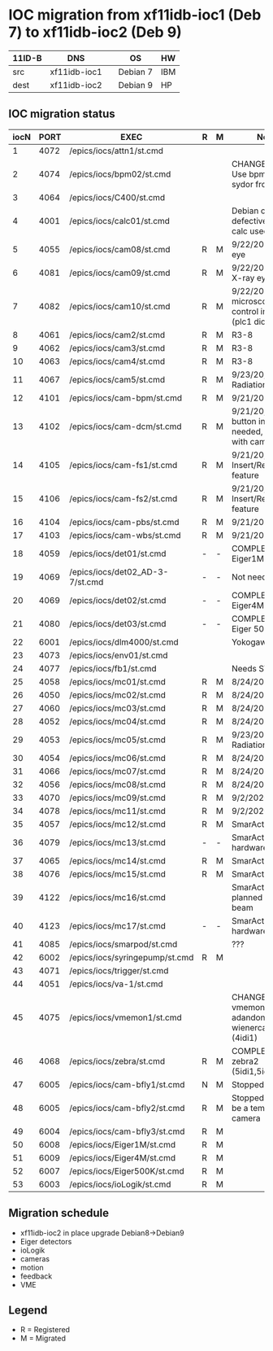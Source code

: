 # IOC migration from xf11idb-ioc1 (Deb 7) to xf11idb-ioc2 (Deb 9)

| 11ID-B | DNS          |  | OS       | HW  |
|--------|--------------|--|----------|-----|
| src    | xf11idb-ioc1 |  | Debian 7 | IBM |
| dest   | xf11idb-ioc2 |  | Debian 9 | HP  |


## IOC migration status

| iocN | PORT | EXEC                                | R  | M  | Note                                                         |
|------|------|-------------------------------------|----|----|--------------------------------------------------------------|
| 1    | 4072 | /epics/iocs/attn1/st\.cmd           |    |    |                                                              |
| 2    | 4074 | /epics/iocs/bpm02/st\.cmd           |    |    | CHANGE PVs\!\!\!, Use bpm03\-sydor from xf04id               |
| 3    | 4064 | /epics/iocs/C400/st\.cmd            |    |    |                                                              |
| 4    | 4001 | /epics/iocs/calc01/st\.cmd          |    |    | Debian calc\-dev defective, local calc used                  |
| 5    | 4055 | /epics/iocs/cam08/st\.cmd           | R  | M  | 9/22/20: X-ray eye                                           |
| 6    | 4081 | /epics/iocs/cam09/st\.cmd           | R  | M  | 9/22/20: WAXS X-ray eye                                      |
| 7    | 4082 | /epics/iocs/cam10/st\.cmd           | R  | M  | 9/22/20: OAV microscope, Light control in CSS (plc1 dio)     |
| 8    | 4061 | /epics/iocs/cam2/st\.cmd            | R  | M  | R3\-8                                                        |
| 9    | 4062 | /epics/iocs/cam3/st\.cmd            | R  | M  | R3\-8                                                        |
| 10   | 4063 | /epics/iocs/cam4/st\.cmd            | R  | M  | R3\-8                                                        |
| 11   | 4067 | /epics/iocs/cam5/st\.cmd            | R  | M  | 9/23/20, Radiation Monitor                                   |
| 12   | 4101 | /epics/iocs/cam\-bpm/st\.cmd        | R  | M  | 9/21/20                                                      |
| 13   | 4102 | /epics/iocs/cam\-dcm/st\.cmd        | R  | M  | 9/21/20, Light on button in CSS needed, duplicate with cam5  |
| 14   | 4105 | /epics/iocs/cam\-fs1/st\.cmd        | R  | M  | 9/21/20, Insert/Retract DIO feature                          |
| 15   | 4106 | /epics/iocs/cam\-fs2/st\.cmd        | R  | M  | 9/21/20, Insert/Retract DIO feature                          |
| 16   | 4104 | /epics/iocs/cam\-pbs/st\.cmd        | R  | M  | 9/21/20                                                      |
| 17   | 4103 | /epics/iocs/cam\-wbs/st\.cmd        | R  | M  | 9/21/20                                                      |
| 18   | 4059 | /epics/iocs/det01/st\.cmd           | \- | \- | COMPLETED as Eiger1M                                         |
| 19   | 4069 | /epics/iocs/det02\_AD\-3\-7/st\.cmd | \- | \- | Not needed                                                   |
| 20   | 4069 | /epics/iocs/det02/st\.cmd           | \- | \- | COMPLETED Eiger4M                                            |
| 21   | 4080 | /epics/iocs/det03/st\.cmd           | \- | \- | COMPLETED Eiger 500k                                         |
| 22   | 6001 | /epics/iocs/dlm4000/st\.cmd         |    |    | Yokogawa                                                     |
| 23   | 4073 | /epics/iocs/env01/st\.cmd           |    |    |                                                              |
| 24   | 4077 | /epics/iocs/fb1/st\.cmd             |    |    | Needs STD                                                    |
| 25   | 4058 | /epics/iocs/mc01/st\.cmd            | R  | M  | 8/24/2020                                                    |
| 26   | 4050 | /epics/iocs/mc02/st\.cmd            | R  | M  | 8/24/2020                                                    |
| 27   | 4060 | /epics/iocs/mc03/st\.cmd            | R  | M  | 8/24/2020                                                    |
| 28   | 4052 | /epics/iocs/mc04/st\.cmd            | R  | M  | 8/24/2020                                                    |
| 29   | 4053 | /epics/iocs/mc05/st\.cmd            | R  | M  | 9/23/2020, Radiation Monitor                                 |
| 30   | 4054 | /epics/iocs/mc06/st\.cmd            | R  | M  | 8/24/2020                                                    |
| 31   | 4066 | /epics/iocs/mc07/st\.cmd            | R  | M  | 8/24/2020                                                    |
| 32   | 4056 | /epics/iocs/mc08/st\.cmd            | R  | M  | 8/24/2020                                                    |
| 33   | 4070 | /epics/iocs/mc09/st\.cmd            | R  | M  | 9/2/2020                                                     |
| 34   | 4078 | /epics/iocs/mc11/st\.cmd            | R  | M  | 9/2/2020                                                     |
| 35   | 4057 | /epics/iocs/mc12/st\.cmd            | R  | M  | SmarAct 9/11/20                                              |
| 36   | 4079 | /epics/iocs/mc13/st\.cmd            | \- | \- | SmarAct \- no hardware N/A                                   |
| 37   | 4065 | /epics/iocs/mc14/st\.cmd            | R  | M  | SmarAct 9/11/20                                              |
| 38   | 4076 | /epics/iocs/mc15/st\.cmd            | R  | M  | SmarAct 9/16/20                                              |
| 39   | 4122 | /epics/iocs/mc16/st\.cmd            |    |    | SmarAct 10/20 planned with beam                              |
| 40   | 4123 | /epics/iocs/mc17/st\.cmd            | \- | \- | SmarAct \- no hardware N/A                                   |
| 41   | 4085 | /epics/iocs/smarpod/st\.cmd         |    |    | ???                                                          |
| 42   | 6002 | /epics/iocs/syringepump/st\.cmd     | R  | M  |                                                              |
| 43   | 4071 | /epics/iocs/trigger/st\.cmd         |    |    |                                                              |
| 44   | 4051 | /epics/iocs/va\-1/st\.cmd           |    |    |                                                              |
| 45   | 4075 | /epics/iocs/vmemon1/st\.cmd         |    |    | CHANGE PVs\!\!\!, vmemon adandoned\-> wienercarate \(4idi1\) |
| 46   | 4068 | /epics/iocs/zebra/st\.cmd           | R  | M  | COMPLETED zebra2 \(5idi1,5iddi1nmd\)                         |
| 47   | 6005 | /epics/iocs/cam\-bfly1/st\.cmd      | N  | M  | Stopped                                                      |
| 48   | 6005 | /epics/iocs/cam\-bfly2/st\.cmd      | R  | M  | Stopped: Might be a temporary camera                         |
| 49   | 6004 | /epics/iocs/cam\-bfly3/st\.cmd      | R  | M  |                                                              |
| 50   | 6008 | /epics/iocs/Eiger1M/st\.cmd         | R  | M  |                                                              |
| 51   | 6009 | /epics/iocs/Eiger4M/st\.cmd         | R  | M  |                                                              |
| 52   | 6007 | /epics/iocs/Eiger500K/st\.cmd       | R  | M  |                                                              |
| 53   | 6003 | /epics/iocs/ioLogik/st\.cmd         | R  | M  |                                                              |



## Migration schedule

* xf11idb-ioc2 in place upgrade Debian8->Debian9
* Eiger detectors
* ioLogik
* cameras
* motion
* feedback
* VME

## Legend
* R = Registered
* M = Migrated
